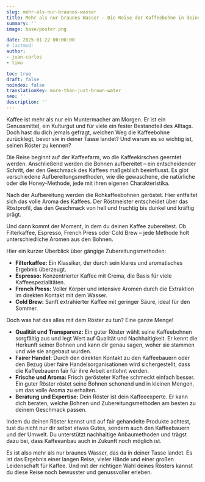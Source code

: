 ```yaml
---
slug: mehr-als-nur-braunes-wasser
title: Mehr als nur braunes Wasser – Die Reise der Kaffeebohne in deine Tasse
summary: ''
image: base/poster.png

date: 2025-01-22 00:00:00
# lastmod: 
author:
- juan-carlos
- timo

toc: true
draft: false
noindex: false
translationKey: more-than-just-brown-water
seo: ''
description: ''
---
```

Kaffee ist mehr als nur ein Muntermacher am Morgen. Er ist ein Genussmittel, ein Kulturgut und für viele ein fester Bestandteil des Alltags. Doch hast du dich jemals gefragt, welchen Weg die Kaffeebohne zurücklegt, bevor sie in deiner Tasse landet? Und warum es so wichtig ist, seinen Röster zu kennen?

Die Reise beginnt auf der Kaffeefarm, wo die Kaffeekirschen geerntet werden. Anschließend werden die Bohnen aufbereitet – ein entscheidender Schritt, der den Geschmack des Kaffees maßgeblich beeinflusst. Es gibt verschiedene Aufbereitungsmethoden, wie die gewaschene, die natürliche oder die Honey-Methode, jede mit ihren eigenen Charakteristika.

Nach der Aufbereitung werden die Rohkaffeebohnen geröstet. Hier entfaltet sich das volle Aroma des Kaffees. Der Röstmeister entscheidet über das Röstprofil, das den Geschmack von hell und fruchtig bis dunkel und kräftig prägt.

Und dann kommt der Moment, in dem du deinen Kaffee zubereitest. Ob Filterkaffee, Espresso, French Press oder Cold Brew – jede Methode holt unterschiedliche Aromen aus den Bohnen.

Hier ein kurzer Überblick über gängige Zubereitungsmethoden:

- **Filterkaffee:** Ein Klassiker, der durch sein klares und aromatisches Ergebnis überzeugt.
- **Espresso:** Konzentrierter Kaffee mit Crema, die Basis für viele Kaffeespezialitäten.
- **French Press:** Voller Körper und intensive Aromen durch die Extraktion im direkten Kontakt mit dem Wasser.
- **Cold Brew:** Sanft extrahierter Kaffee mit geringer Säure, ideal für den Sommer.

Doch was hat das alles mit dem Röster zu tun? Eine ganze Menge!

- **Qualität und Transparenz:** Ein guter Röster wählt seine Kaffeebohnen sorgfältig aus und legt Wert auf Qualität und Nachhaltigkeit. Er kennt die Herkunft seiner Bohnen und kann dir genau sagen, woher sie stammen und wie sie angebaut wurden.
- **Fairer Handel:** Durch den direkten Kontakt zu den Kaffeebauern oder den Bezug über faire Handelsorganisationen wird sichergestellt, dass die Kaffeebauern fair für ihre Arbeit entlohnt werden.
- **Frische und Aroma:** Frisch gerösteter Kaffee schmeckt einfach besser. Ein guter Röster röstet seine Bohnen schonend und in kleinen Mengen, um das volle Aroma zu erhalten.
- **Beratung und Expertise:** Dein Röster ist dein Kaffeeexperte. Er kann dich beraten, welche Bohnen und Zubereitungsmethoden am besten zu deinem Geschmack passen.

Indem du deinen Röster kennst und auf fair gehandelte Produkte achtest, tust du nicht nur dir selbst etwas Gutes, sondern auch den Kaffeebauern und der Umwelt. Du unterstützt nachhaltige Anbaumethoden und trägst dazu bei, dass Kaffeeanbau auch in Zukunft noch möglich ist.

Es ist also mehr als nur braunes Wasser, das da in deiner Tasse landet. Es ist das Ergebnis einer langen Reise, vieler Hände und einer großen Leidenschaft für Kaffee. Und mit der richtigen Wahl deines Rösters kannst du diese Reise noch bewusster und genussvoller erleben.
